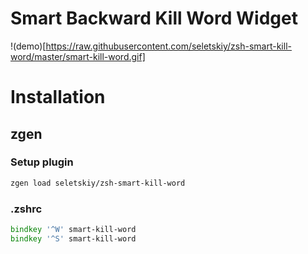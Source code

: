 # Smart Backward Kill Word Widget

!(demo)[https://raw.githubusercontent.com/seletskiy/zsh-smart-kill-word/master/smart-kill-word.gif]

# Installation

## zgen

### Setup plugin

```zsh
zgen load seletskiy/zsh-smart-kill-word
```

### .zshrc

```zsh
bindkey '^W' smart-kill-word
bindkey '^S' smart-kill-word
```
